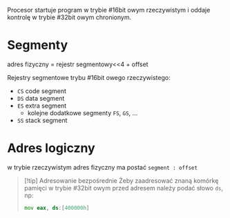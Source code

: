 Procesor startuje program w trybie #16bit owym rzeczywistym i oddaje kontrolę w trybie #32bit owym chronionym.

# Segmenty
adres fizyczny = rejestr segmentowy<<4 + offset

Rejestry segmentowe trybu #16bit owego rzeczywistego:
- `CS` code segment
- `DS` data segment
- `ES` extra segment
	- kolejne dodatkowe segmenty `FS`, `GS`, ...
- `SS` stack segment 

# Adres logiczny
w trybie rzeczywistym adres fizyczny ma postać `segment : offset`

>[!tip] Adresowanie bezpośrednie
>Żeby zaadresować znaną komórkę pamięci w trybie #32bit owym przed adresem należy podać słowo `ds`, np:
> ```asm
> mov eax, ds:[400000h]
